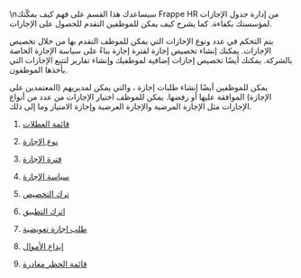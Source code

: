 \nسيساعدك هذا القسم على فهم كيف يمكّنك Frappe HR من إدارة جدول الإجازات لمؤسستك بكفاءة. كما يشرح كيف يمكن للموظفين التقدم للحصول على الإجازات.

يتم التحكم في عدد ونوع الإجازات التي يمكن للموظف التقدم بها من خلال تخصيص الإجازات. يمكنك إنشاء تخصيص إجازة لفترة إجازة بناءً على سياسة الإجازة الخاصة بالشركة. يمكنك أيضًا تخصيص إجازات إضافية لموظفيك وإنشاء تقارير لتتبع الإجازات التي يأخذها الموظفون.

يمكن للموظفين أيضًا إنشاء طلبات إجازة ، والتي يمكن لمديريهم (المعتمدين على الإجازة) الموافقة عليها أو رفضها. يمكن للموظف اختيار الإجازات من عدد من أنواع الإجازات مثل الإجازة المرضية والإجازة العرضية وإجازة الامتياز وما إلى ذلك.

1. [قائمة العطلات](https://docs.erpnext.com/docs/v14/user/manual/en/human-resources/holiday-list)
    
2. [نوع الإجازة](https://docs.erpnext.com/docs/v14/user/manual/en/human-resources/leave-type)
    
3. [فترة الإجازة](https://docs.erpnext.com/docs/v14/user/manual/en/human-resources/leave-period)
    
4. [سياسة الإجازة](https://docs.erpnext.com/docs/v14/user/manual/en/human-resources/leave-policy)
    
5. [ترك التخصيص](https://docs.erpnext.com/docs/v14/user/manual/en/human-resources/leave-allocation)
    
6. [اترك التطبيق](https://docs.erpnext.com/docs/v14/user/manual/en/human-resources/leave-application)
    
7. [طلب إجازة تعويضية](https://docs.erpnext.com/docs/v14/user/manual/en/human-resources/compensatory-leave-request)
    
8. [إيداع الأموال](https://docs.erpnext.com/docs/v14/user/manual/en/human-resources/leave-encashment)
    
9. [قائمة الحظر مغادرة](https://docs.erpnext.com/docs/v14/user/manual/en/human-resources/leave-block-list)